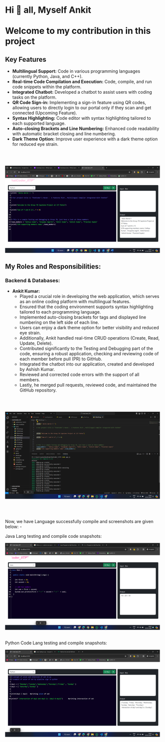 
# Hi 👋 all, Myself Ankit   <br><br>    Welcome to my contribution in this project




<!-- our proj featutres -->
## Key Features

- **Multilingual Support:** Code in various programming languages (currently Python, Java, and C++).
- **Real-time Code Compilation and Execution:** Code, compile, and run code snippets within the platform.
- **Integrated Chatbot:** Developed a chatbot to assist users with coding tasks on the platform.
- **QR Code Sign-in:** Implementing a sign-in feature using QR codes, allowing users to directly login to our portal only if they scan and get connected (Upcoming Feature).
- **Syntax Highlighting:** Code editor with syntax highlighting tailored to each supported language.
- **Auto-closing Brackets and Line Numbering:** Enhanced code readability with automatic bracket closing and line numbering.
- **Dark Theme Option:** Improve user experience with a dark theme option for reduced eye strain.




<!-- screenshots of Hello ChatCoder -->
<br><br>

![Hello ChatCoder Img](Image/Testing_ChatCoder_HelloWorld.png)




<!-- my jobs to this proj -->
## My Roles and Responsibilities:

### Backend & Databases:

- **Ankit Kumar:**
  - Played a crucial role in developing the web application, which serves as an online coding platform with multilingual features.
  - Ensured that the coding environment supports syntax highlighting tailored to each programming language.
  - Implemented auto-closing brackets for tags and displayed line numbering on the left side of each line.
  - Users can enjoy a dark theme option for better visibility and reduced eye strain.
  - Additionally, Ankit handled real-time CRUD operations (Create, Read, Update, Delete).
  - Contributed significantly to the Testing and Debugging part of the code, ensuring a robust application, checking and reviewing code of each member before pull (PR) to GitHub.
  - Integrated the chatbot into our application, created and developed by Ashish Kumar.
  - Reviewed and corrected code errors with the support of all members.
  - Lastly, he merged pull requests, reviewed code, and maintained the GitHub repository.



<!-- Note: Have a look at snapshots of project Testing and Debugging parts -->
<br><br>

<!-- Backend Testing img -->
![Backend_Testing_Debugging](Image/Backend_testingDebugging2.png)

<br><br>
<!-- for languae testing -->
<p>
Now, we have Language successfully compile and screenshots are given below: - <br>

Java Lang testing and compile code snapshots:

![JavaCode_Testing](Image/JavaCode_RunTesting.png)


<br>
Python Code Lang testing and compile snapshots:

<br>

![Python Code compile](Image/PyCode_TestingCompiler.png)

</p>


